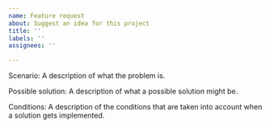 ```yaml
---
name: Feature request
about: Suggest an idea for this project
title: ''
labels: ''
assignees: ''

---
```


Scenario:
A description of what the problem is.

Possible solution:
A description of what a possible solution might be.

Conditions:
A description of the conditions that are taken into account when a solution gets implemented.
